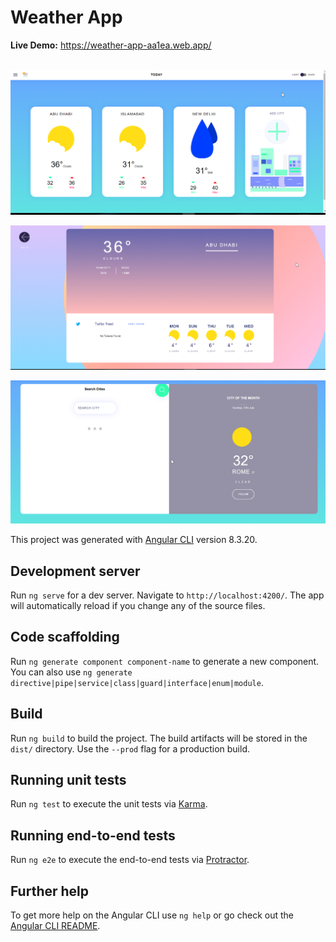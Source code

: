 # Weather App
__Live Demo:__  https://weather-app-aa1ea.web.app/ 
<br />
<br />

![alt text](https://github.com/ahmadmujtaba/weather-app/blob/master/1.png?raw=true)

![alt text](https://github.com/ahmadmujtaba/weather-app/blob/master/2.png?raw=true)

![alt text](https://github.com/ahmadmujtaba/weather-app/blob/master/3.png?raw=true)

This project was generated with [Angular CLI](https://github.com/angular/angular-cli) version 8.3.20.

## Development server

Run `ng serve` for a dev server. Navigate to `http://localhost:4200/`. The app will automatically reload if you change any of the source files.

## Code scaffolding

Run `ng generate component component-name` to generate a new component. You can also use `ng generate directive|pipe|service|class|guard|interface|enum|module`.

## Build

Run `ng build` to build the project. The build artifacts will be stored in the `dist/` directory. Use the `--prod` flag for a production build.

## Running unit tests

Run `ng test` to execute the unit tests via [Karma](https://karma-runner.github.io).

## Running end-to-end tests

Run `ng e2e` to execute the end-to-end tests via [Protractor](http://www.protractortest.org/).

## Further help

To get more help on the Angular CLI use `ng help` or go check out the [Angular CLI README](https://github.com/angular/angular-cli/blob/master/README.md).
